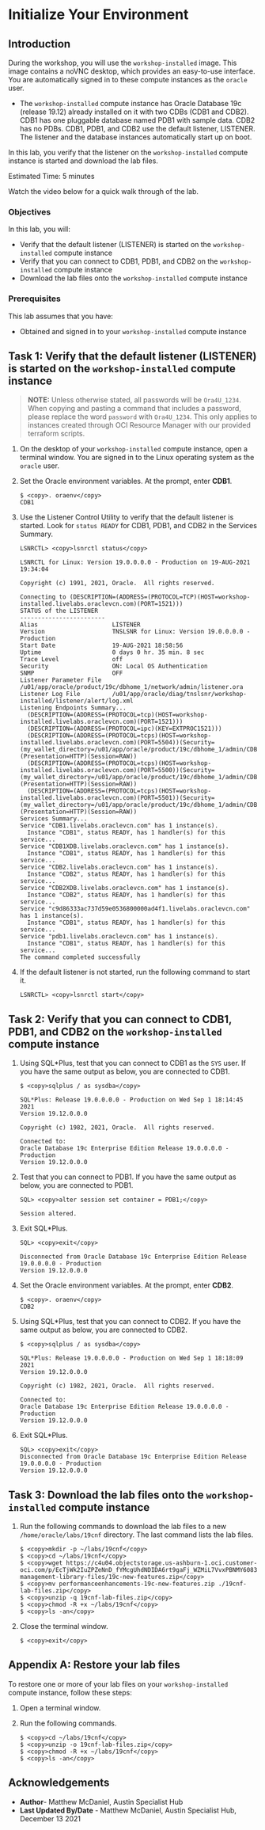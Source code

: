 # Initialize Your Environment

## Introduction

During the workshop, you will use the `workshop-installed` image. This image contains a noVNC desktop, which provides an easy-to-use interface. You are automatically signed in to these compute instances as the `oracle` user.

- The `workshop-installed` compute instance has Oracle Database 19c (release 19.12) already installed on it with two CDBs (CDB1 and CDB2). CDB1 has one pluggable database named PDB1 with sample data. CDB2 has no PDBs. CDB1, PDB1, and CDB2 use the default listener, LISTENER. The listener and the database instances automatically start up on boot.

In this lab, you verify that the listener on the `workshop-installed` compute instance is started and download the lab files.

Estimated Time: 5 minutes

Watch the video below for a quick walk through of the lab.

[](youtube:AzWNrlQ3_uo)

### Objectives

In this lab, you will:

- Verify that the default listener (LISTENER) is started on the `workshop-installed` compute instance
- Verify that you can connect to CDB1, PDB1, and CDB2 on the `workshop-installed` compute instance
- Download the lab files onto the `workshop-installed` compute instance

### Prerequisites

This lab assumes that you have:

- Obtained and signed in to your `workshop-installed` compute instance


## Task 1: Verify that the default listener (LISTENER) is started on the `workshop-installed` compute instance

> **NOTE:** Unless otherwise stated, all passwords will be `Ora4U_1234`. When copying and pasting a command that includes a password, please replace the word `password` with `Ora4U_1234`. This only applies to instances created through OCI Resource Manager with our provided terraform scripts.

1. On the desktop of your `workshop-installed` compute instance, open a terminal window. You are signed in to the Linux operating system as the `oracle` user.

2. Set the Oracle environment variables. At the prompt, enter **CDB1**.

    ```
    $ <copy>. oraenv</copy>
    CDB1
    ```

3. Use the Listener Control Utility to verify that the default listener is started. Look for `status READY` for CDB1, PDB1, and CDB2 in the Services Summary.

    ```
    LSNRCTL> <copy>lsnrctl status</copy>

    LSNRCTL for Linux: Version 19.0.0.0.0 - Production on 19-AUG-2021 19:34:04

    Copyright (c) 1991, 2021, Oracle.  All rights reserved.

    Connecting to (DESCRIPTION=(ADDRESS=(PROTOCOL=TCP)(HOST=workshop-installed.livelabs.oraclevcn.com)(PORT=1521)))
    STATUS of the LISTENER
    ------------------------
    Alias                     LISTENER
    Version                   TNSLSNR for Linux: Version 19.0.0.0.0 - Production
    Start Date                19-AUG-2021 18:58:56
    Uptime                    0 days 0 hr. 35 min. 8 sec
    Trace Level               off
    Security                  ON: Local OS Authentication
    SNMP                      OFF
    Listener Parameter File   /u01/app/oracle/product/19c/dbhome_1/network/admin/listener.ora
    Listener Log File         /u01/app/oracle/diag/tnslsnr/workshop-installed/listener/alert/log.xml
    Listening Endpoints Summary...
      (DESCRIPTION=(ADDRESS=(PROTOCOL=tcp)(HOST=workshop-installed.livelabs.oraclevcn.com)(PORT=1521)))
      (DESCRIPTION=(ADDRESS=(PROTOCOL=ipc)(KEY=EXTPROC1521)))
      (DESCRIPTION=(ADDRESS=(PROTOCOL=tcps)(HOST=workshop-installed.livelabs.oraclevcn.com)(PORT=5504))(Security=(my_wallet_directory=/u01/app/oracle/product/19c/dbhome_1/admin/CDB1/xdb_wallet))(Presentation=HTTP)(Session=RAW))
      (DESCRIPTION=(ADDRESS=(PROTOCOL=tcps)(HOST=workshop-installed.livelabs.oraclevcn.com)(PORT=5500))(Security=(my_wallet_directory=/u01/app/oracle/product/19c/dbhome_1/admin/CDB1/xdb_wallet))(Presentation=HTTP)(Session=RAW))
      (DESCRIPTION=(ADDRESS=(PROTOCOL=tcps)(HOST=workshop-installed.livelabs.oraclevcn.com)(PORT=5501))(Security=(my_wallet_directory=/u01/app/oracle/product/19c/dbhome_1/admin/CDB2/xdb_wallet))(Presentation=HTTP)(Session=RAW))
    Services Summary...
    Service "CDB1.livelabs.oraclevcn.com" has 1 instance(s).
      Instance "CDB1", status READY, has 1 handler(s) for this service...
    Service "CDB1XDB.livelabs.oraclevcn.com" has 1 instance(s).
      Instance "CDB1", status READY, has 1 handler(s) for this service...
    Service "CDB2.livelabs.oraclevcn.com" has 1 instance(s).
      Instance "CDB2", status READY, has 1 handler(s) for this service...
    Service "CDB2XDB.livelabs.oraclevcn.com" has 1 instance(s).
      Instance "CDB2", status READY, has 1 handler(s) for this service...
    Service "c9d86333ac737d59e0536800000ad4f1.livelabs.oraclevcn.com" has 1 instance(s).
      Instance "CDB1", status READY, has 1 handler(s) for this service...
    Service "pdb1.livelabs.oraclevcn.com" has 1 instance(s).
      Instance "CDB1", status READY, has 1 handler(s) for this service...
    The command completed successfully
    ```

4. If the default listener is not started, run the following command to start it.

    ```
    LSNRCTL> <copy>lsnrctl start</copy>
    ```

## Task 2: Verify that you can connect to CDB1, PDB1, and CDB2 on the `workshop-installed` compute instance

1. Using SQL*Plus, test that you can connect to CDB1 as the `SYS` user. If you have the same output as below, you are connected to CDB1.

    ```
    $ <copy>sqlplus / as sysdba</copy>

    SQL*Plus: Release 19.0.0.0.0 - Production on Wed Sep 1 18:14:45 2021
    Version 19.12.0.0.0

    Copyright (c) 1982, 2021, Oracle.  All rights reserved.

    Connected to:
    Oracle Database 19c Enterprise Edition Release 19.0.0.0.0 - Production
    Version 19.12.0.0.0
    ```

2. Test that you can connect to PDB1. If you have the same output as below, you are connected to PDB1.

    ```
    SQL> <copy>alter session set container = PDB1;</copy>

    Session altered.
    ```

3. Exit SQL*Plus.

    ```
    SQL> <copy>exit</copy>

    Disconnected from Oracle Database 19c Enterprise Edition Release 19.0.0.0.0 - Production
    Version 19.12.0.0.0
    ```

4. Set the Oracle environment variables. At the prompt, enter **CDB2**.

    ```
    $ <copy>. oraenv</copy>
    CDB2
    ```

5. Using SQL*Plus, test that you can connect to CDB2. If you have the same output as below, you are connected to CDB2.

    ```
    $ <copy>sqlplus / as sysdba</copy>

    SQL*Plus: Release 19.0.0.0.0 - Production on Wed Sep 1 18:18:09 2021
    Version 19.12.0.0.0

    Copyright (c) 1982, 2021, Oracle.  All rights reserved.

    Connected to:
    Oracle Database 19c Enterprise Edition Release 19.0.0.0.0 - Production
    Version 19.12.0.0.0
    ```

6. Exit SQL*Plus.

    ```
    SQL> <copy>exit</copy>
    Disconnected from Oracle Database 19c Enterprise Edition Release 19.0.0.0.0 - Production
    Version 19.12.0.0.0
    ```

## Task 3: Download the lab files onto the `workshop-installed` compute instance

1. Run the following commands to download the lab files to a new `/home/oracle/labs/19cnf` directory. The last command lists the lab files.

    ```
    $ <copy>mkdir -p ~/labs/19cnf</copy>
    $ <copy>cd ~/labs/19cnf</copy>
    $ <copy>wget https://c4u04.objectstorage.us-ashburn-1.oci.customer-oci.com/p/EcTjWk2IuZPZeNnD_fYMcgUhdNDIDA6rt9gaFj_WZMiL7VvxPBNMY60837hu5hga/n/c4u04/b/livelabsfiles/o/data-management-library-files/19c-new-features.zip</copy>
    $ <copy>mv performanceenhancements-19c-new-features.zip ./19cnf-lab-files.zip</copy>
    $ <copy>unzip -q 19cnf-lab-files.zip</copy>
    $ <copy>chmod -R +x ~/labs/19cnf</copy>
    $ <copy>ls -an</copy>
    ```

2. Close the terminal window.

    ```
    $ <copy>exit</copy>
    ```

## Appendix A: Restore your lab files

To restore one or more of your lab files on your `workshop-installed` compute instance, follow these steps:

1. Open a terminal window.

2. Run the following commands.

    ```
    $ <copy>cd ~/labs/19cnf</copy>
    $ <copy>unzip -o 19cnf-lab-files.zip</copy>
    $ <copy>chmod -R +x ~/labs/19cnf</copy>
    $ <copy>ls -an</copy>
    ```


## Acknowledgements

- **Author**- Matthew McDaniel, Austin Specialist Hub
- **Last Updated By/Date** - Matthew McDaniel, Austin Specialist Hub, December 13 2021
